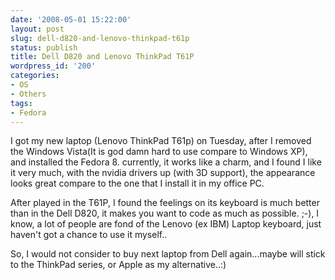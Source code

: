 ```yaml
---
date: '2008-05-01 15:22:00'
layout: post
slug: dell-d820-and-lenovo-thinkpad-t61p
status: publish
title: Dell D820 and Lenovo ThinkPad T61P
wordpress_id: '200'
categories:
- OS
- Others
tags:
- Fedora
---
```


I got my new laptop (Lenovo ThinkPad T61p) on Tuesday, after I removed the Windows Vista(It is god damn hard to use compare to Windows XP), and installed the Fedora 8. currently, it works like a charm, and I found I like it very much, with the nvidia drivers up (with 3D support), the appearance looks great compare to the one that I install it in my office PC.

After played in the T61P, I found the feelings on its keyboard is much better than in the Dell D820, it makes you want to code as much as possible. ;-), I know, a lot of people are fond of the Lenovo (ex IBM) Laptop keyboard, just haven't got a chance to use it myself..

So, I would not consider to buy next laptop from Dell again...maybe will stick to the ThinkPad series, or Apple as my alternative..:)
